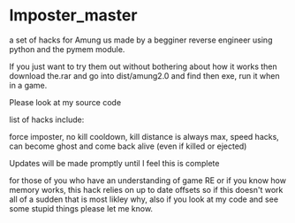 # Imposter_master
a set of hacks for Amung us made by a begginer reverse engineer using python and the pymem module.

If you just want to try them out without bothering about how it works then download the.rar and go into dist/amung2.0 and find then exe, run it when in a game.

Please look at my source code 

list of hacks include:

force imposter, 
 no kill cooldown, 
 kill distance is always max,
 speed hacks,
 can become ghost and come back alive (even if killed or ejected)

Updates will be made promptly until I feel this is complete

for those of you who have an understanding of game RE or if you know how memory works, this hack relies on up to date offsets so if this doesn't work all of a sudden that is most likley why, also if you look at my code and see some stupid things please let me know. 



